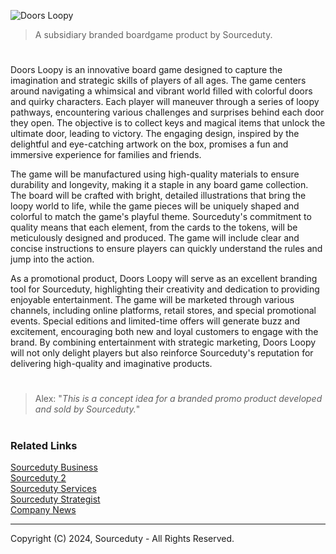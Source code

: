 ![Doors Loopy](https://github.com/user-attachments/assets/a4ce2fb8-e4a3-4830-808c-da3752a82b56)

> A subsidiary branded boardgame product by Sourceduty.

#

Doors Loopy is an innovative board game designed to capture the imagination and strategic skills of players of all ages. The game centers around navigating a whimsical and vibrant world filled with colorful doors and quirky characters. Each player will maneuver through a series of loopy pathways, encountering various challenges and surprises behind each door they open. The objective is to collect keys and magical items that unlock the ultimate door, leading to victory. The engaging design, inspired by the delightful and eye-catching artwork on the box, promises a fun and immersive experience for families and friends.

The game will be manufactured using high-quality materials to ensure durability and longevity, making it a staple in any board game collection. The board will be crafted with bright, detailed illustrations that bring the loopy world to life, while the game pieces will be uniquely shaped and colorful to match the game's playful theme. Sourceduty's commitment to quality means that each element, from the cards to the tokens, will be meticulously designed and produced. The game will include clear and concise instructions to ensure players can quickly understand the rules and jump into the action.

As a promotional product, Doors Loopy will serve as an excellent branding tool for Sourceduty, highlighting their creativity and dedication to providing enjoyable entertainment. The game will be marketed through various channels, including online platforms, retail stores, and special promotional events. Special editions and limited-time offers will generate buzz and excitement, encouraging both new and loyal customers to engage with the brand. By combining entertainment with strategic marketing, Doors Loopy will not only delight players but also reinforce Sourceduty's reputation for delivering high-quality and imaginative products.

#

> Alex: "*This is a concept idea for a branded promo product developed and sold by Sourceduty.*"

#
### Related Links

[Sourceduty Business](https://github.com/sourceduty/Sourceduty_Business)
<br>
[Sourceduty 2](https://github.com/sourceduty/Sourceduty_2)
<br>
[Sourceduty Services](https://github.com/sourceduty/Sourceduty_Services)
<br>
[Sourceduty Strategist](https://chatgpt.com/g/g-AwjKECo12-sourceduty-strategist)
<br>
[Company News](https://github.com/sourceduty/Company_News)

***
Copyright (C) 2024, Sourceduty - All Rights Reserved.
